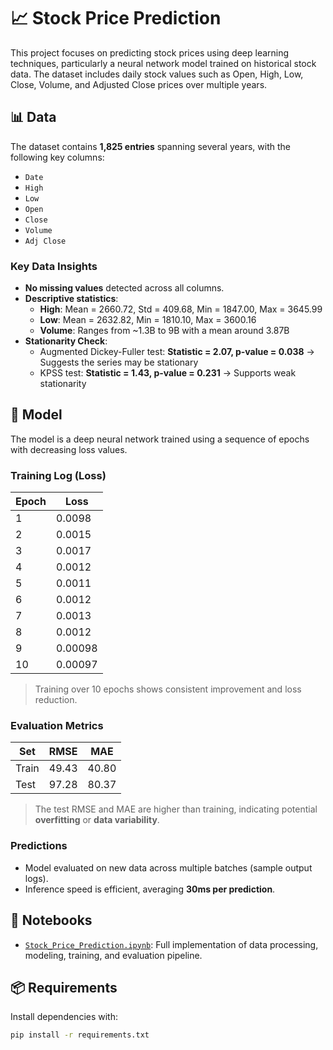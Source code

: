 # 📈 Stock Price Prediction

This project focuses on predicting stock prices using deep learning techniques, particularly a neural network model trained on historical stock data. The dataset includes daily stock values such as Open, High, Low, Close, Volume, and Adjusted Close prices over multiple years.

## 📊 Data

The dataset contains **1,825 entries** spanning several years, with the following key columns:

- `Date`
- `High`
- `Low`
- `Open`
- `Close`
- `Volume`
- `Adj Close`

### Key Data Insights

- **No missing values** detected across all columns.
- **Descriptive statistics**:
  - **High**: Mean = 2660.72, Std = 409.68, Min = 1847.00, Max = 3645.99
  - **Low**: Mean = 2632.82, Min = 1810.10, Max = 3600.16
  - **Volume**: Ranges from ~1.3B to 9B with a mean around 3.87B
- **Stationarity Check**:
  - Augmented Dickey-Fuller test: **Statistic = 2.07, p-value = 0.038** → Suggests the series may be stationary
  - KPSS test: **Statistic = 1.43, p-value = 0.231** → Supports weak stationarity

## 🧠 Model

The model is a deep neural network trained using a sequence of epochs with decreasing loss values.

### Training Log (Loss)

| Epoch | Loss     |
|-------|----------|
| 1     | 0.0098   |
| 2     | 0.0015   |
| 3     | 0.0017   |
| 4     | 0.0012   |
| 5     | 0.0011   |
| 6     | 0.0012   |
| 7     | 0.0013   |
| 8     | 0.0012   |
| 9     | 0.00098  |
| 10    | 0.00097  |

> Training over 10 epochs shows consistent improvement and loss reduction.

### Evaluation Metrics

| Set   | RMSE       | MAE         |
|--------|------------|-------------|
| Train  | 49.43      | 40.80       |
| Test   | 97.28      | 80.37       |

> The test RMSE and MAE are higher than training, indicating potential **overfitting** or **data variability**.

### Predictions

- Model evaluated on new data across multiple batches (sample output logs).
- Inference speed is efficient, averaging **30ms per prediction**.

## 📁 Notebooks

- [`Stock_Price_Prediction.ipynb`](./Stock_Price_Prediction.ipynb): Full implementation of data processing, modeling, training, and evaluation pipeline.

## 📦 Requirements

Install dependencies with:

```bash
pip install -r requirements.txt
